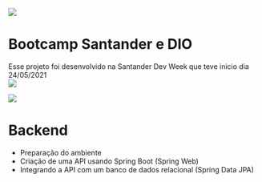 ![](https://cdn.discordapp.com/attachments/771470980324524043/847594651405385778/linha.png)

# Bootcamp Santander e DIO
Esse projeto foi desenvolvido na Santander Dev Week que teve inicio dia 24/05/2021<br /> 
![](https://cdn.discordapp.com/attachments/771470980324524043/847594346516971520/dev-week.png)

![](https://cdn.discordapp.com/attachments/771470980324524043/847594651405385778/linha.png)<br /> 

# Backend

  - Preparação do ambiente
  - Criação de uma API usando Spring Boot (Spring Web)
  - Integrando a API com um banco de dados relacional (Spring Data JPA)
